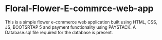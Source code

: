# Floral-Flower-E-commrce-web-app

This is a simple flower e-commerce web application built using HTML, CSS, JS, BOOTSRTAP 5 and payment functionality using PAYSTACK.
A Database.sql file required for the database is present.
